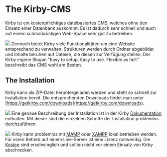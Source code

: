 # The Kirby-CMS

Kirby ist ein kostenpflichtiges dateibasiertes CMS, welches ohne den Einsatz einer Datenbank auskommt. Es ist dadurch sehr schnell und auch auf einem schmalbrüstigen Web-Space sehr gut zu betreiben.

![](../images/kirby-cms/homepage.jpg)
Dennoch bietet Kirby viele Funktionalitäten um eine Website entsprechend zu verwalten. Strukturen werden durch Ordner abgebildet und Inhalte beruhen auf Dateien, die diesen zur Verfügung stellen. Der Kirby eigene Slogan "Easy to setup. Easy to use. Flexible as hell." beschreibt das CMS wohl am Besten.

## The Installation
Kirby kann als ZIP-Datei heruntergeladen werden und steht so schnell zur Installation bereit. Die entsprechenden Downloads findet man unter [https://getkirby.com/downloads](https://getkirby.com/downloads).

![](../images/kirby-cms/download.jpg)
Eine genaue Beschreibung der Installation ist in der Kirby [Dokumentation](https://getkirby.com/docs/installation) enthalten. Mit dieser sind die einzelnen Schritte der Installation problemlos durchzuführen.

![](../images/kirby-cms/installation.jpg)
Kirby kann problemlos mit [MAMP](https://www.mamp.info) oder [XAMPP](https://www.apachefriends.org/) lokal betrieben werden. Für einen Betrieb auf einem Live-Server ist eine Lizenz notwendig. Die [Kosten](https://getkirby.com/buy) sind erschwinglich und sollten nicht vor einem Einsatz von Kirby abschrecken.

